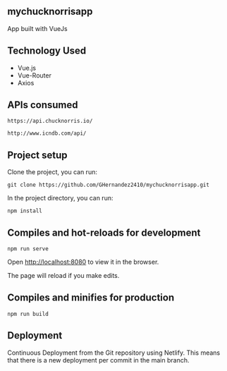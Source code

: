 ## mychucknorrisapp
App built with VueJs

## Technology Used
+ Vue.js
+ Vue-Router
+ Axios

## APIs consumed
```
https://api.chucknorris.io/
```
```
http://www.icndb.com/api/
```

## Project setup
Clone the project, you can run:
```
git clone https://github.com/GHernandez2410/mychucknorrisapp.git
```

In the project directory, you can run:

```
npm install
```

## Compiles and hot-reloads for development

```
npm run serve

```
Open [http://localhost:8080](http://localhost:8080) to view it in the browser.

The page will reload if you make edits.


## Compiles and minifies for production
```
npm run build
```

## Deployment 
Continuous Deployment from the Git repository using Netlify.
This means that there is a new deployment per commit in the main branch.






